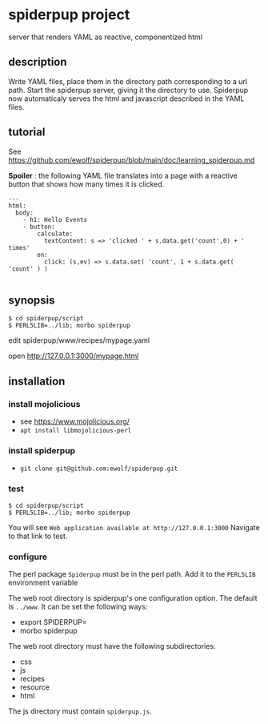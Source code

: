 # spiderpup project

server that renders YAML as reactive, componentized html

## description

Write YAML files, place them in the directory path corresponding
to a url path. Start the spiderpup server, giving it the directory
to use. Spiderpup now automaticaly serves the html and javascript 
described in the YAML files.

## tutorial

See https://github.com/ewolf/spiderpup/blob/main/doc/learning_spiderpup.md

**Spoiler** : the following YAML file translates into a page with a reactive 
button that shows how many times it is clicked.

```
---
html:
  body:
    - h1: Hello Events
    - button:
        calculate:
          textContent: s => 'clicked ' + s.data.get('count',0) + ' times'
        on:
          click: (s,ev) => s.data.set( 'count', 1 + s.data.get( 'count' ) )
        
```


## synopsis

```
$ cd spiderpup/script
$ PERL5LIB=../lib; morbo spiderpup
```

edit spiderpup/www/recipes/mypage.yaml

open http://127.0.0.1:3000/mypage.html

## installation

### install mojolicious

* see https://www.mojolicious.org/
* `apt install libmojolicious-perl`

### install spiderpup

* `git clone git@github.com:ewolf/spiderpup.git`

### test

```
$ cd spiderpup/script
$ PERL5LIB=../lib; morbo spiderpup
```

You will see `Web application available at http://127.0.0.1:3000`
Navigate to that link to test.

### configure

The perl package `Spiderpup` must be in the perl path. 
Add it to the `PERL5LIB` environment variable

The web root directory is spiderpup's one configuration option.
The default is `../www`. It can be set the following ways:

* export SPIDERPUP=<directory>
* morbo spiderpup <directory>

The web root directory must have the following subdirectories:

* css
* js
* recipes
* resource
* html

The js directory must contain `spiderpup.js`.



